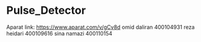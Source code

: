 # Pulse_Detector
Aparat link: https://www.aparat.com/v/gCv8d
omid daliran 400104931
reza heidari 400109616
sina namazi 400110154